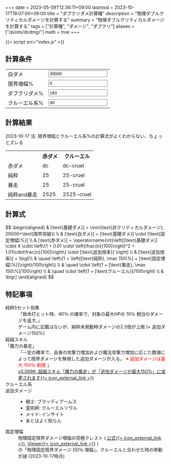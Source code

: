 +++
date = 2023-05-09T12:36:11+09:00
lastmod = 2023-10-17T19:07:00+09:00
title = "ダブクリダメ計算機"
description = "物理ダブルクリティカルダメージを計算する"
summary = "物理ダブルクリティカルダメージを計算する"
tags = ["計算機", "ダメージ", "ダブクリ"]
aliases = ["/posts/dcdmg/"]
math = true
+++

<script defer src="/js/form-storage/index.umd.js"></script>
{{< script src="index.js" >}}

## 計算条件

<form action="javascript:void(0);">
  <table>
    <tr>
      <td>白ダメ</td>
      <td><input type="number" name="base" id="base" class="in" value="35000"></td>
    </tr>
    <tr>
      <td>限界増幅%</td>
      <td><input type="number" name="amp" id="amp" class="in" value="0"></td>
    </tr>
    <tr>
      <td>ダブクリダメ%</td>
      <td><input type="number" name="dcdmg" id="dcdmg" class="in" value="183"></td>
    </tr>
    <tr>
      <td>クルーエル系%</td>
      <td><input type="number" name="cruel" id="cruel" class="in" value="40"></td>
    </tr>
  </table>
</form>

## 計算結果

2023-10-17 注: 限界増幅とクルーエル系%の計算式がよくわからない、ちょっとズレる

<table>
  <tr>
    <th></th>
    <th>赤ダメ</th>
    <th>クルーエル</th>
  </tr>
  <tr>
    <td>赤ダメ</td>
    <td><span id="result-dc">dc</span></td>
    <td><span id="result-dc-cruel">dc-cruel</span></td>
  </tr>
  <tr>
    <td>純粋</td>
    <td><span id="result-pure">25</span></td>
    <td><span id="result-pure-cruel">25-cruel</span></td>
  </tr>
  <tr>
    <td>暴走</td>
    <td><span id="result-enhance">25</span></td>
    <td><span id="result-enhance-cruel">25-cruel</span></td>
  </tr>
  <tr>
    <td>純粋and暴走</td>
    <td><span id="result-pure-enhance">2525</span></td>
    <td><span id="result-pure-enhance-cruel">2525-cruel</span></td>
  </tr>
</table>

## 計算式

<p>
$$
\begin{aligned}
& [\text{基礎ダメ}] = \min(\text{非クリティカルダメージ}, 20000+\text{限界突破}) \\
& [\text{白ダメ}] = [\text{基礎ダメ}] \cdot [\text{固定増幅\%}] \\
& [\text{赤ダメ}] = \operatorname{int}\left[[\text{基礎ダメ}] \cdot 4
  \cdot \left\{1 + 0.01 \cdot \left(\frac{n}{100}\right)^2 + 1.01\cdot\frac{n}{100}\right\}
  \cdot [\text{追加倍率}]
  \right] \\
& [\text{追加倍率}] = \bigl[\\
& \quad \left\{1 + \left([\text{純粋}, \max 150\%] + [\text{固定増幅\%}]\right)/100\right\} \\
& \quad \cdot \left(1 + [\text{暴走}, \max 150\%]/100\right) \\
& \quad \cdot \left(1 + [\text{クルーエル}]/100\right) \\
& \bigr]
\end{aligned}
$$
</p>

## 特記事項

<dl>
  <dt>純粋5セット効果</dt>
  <dd>
    「致命打ヒット時、40％ の確率で、対象の最大HPの 10％ 相当のダメージを返す。」<br />
    ゲーム内に記載はないが、純粋未発動時ダメージの2.5倍が上限 (= 追加ダメージ150%)
  </dd>
  <dt>超越スキル<br />「魔力の暴走」</dt>
  <dd>
    「一定の確率で、自身の攻撃力増加および魔法攻撃力増加に応じた数値によって限界ダメージを無視した追加ダメージが入る。
    <span style="color:red">※ 追加ダメージは最大 150％ 制限</span> 」<br />
    <a
      href="https://members.redsonline.jp/news/maintenance_body.asp?ntc_num=12387#:~:text=%E3%83%BB%E8%B6%85%E8%B6%8A%E3%82%B9%E3%82%AD%E3%83%AB%E3%80%8C%E9%AD%94%E5%8A%9B%E3%81%AE%E6%9A%B4%E8%B5%B0%E3%80%8D%E3%81%8C%E3%80%8C%E8%BF%BD%E5%8A%A0%E3%83%80%E3%83%A1%E3%83%BC%E3%82%B8%E3%81%8C%E6%9C%80%E5%A4%A7150%25%E3%80%8D%E3%81%AB%E5%A4%89%E6%9B%B4%E3%81%95%E3%82%8C%E3%81%BE%E3%81%99" target="_blank">
      v0.0696: 超越スキル「魔力の暴走」が「追加ダメージが最大150%」に変更されます{{< icon_external_link >}}</a>
  </dd>
  <dt>クルーエル系<br />追加ダメージ</dt>
  <dd>
    <ul>
      <li>戦士: ブラッディアームス</li>
      <li>霊術師: クルーエルソウル</li>
      <li>メイド: インサイト</li>
      <li>あとはよく知らん</li>
    </ul>
  </dd>
  <dt>固定増幅</dt>
  <dd>
    物理固定限界ダメージ増幅の究極クレスト (
      <a href="https://members.redsonline.jp/news/news_body.asp?ntc_num=15398" target="_blank">公式{{< icon_external_link >}}</a>,
      <a href="https://rsvzuiun.github.io/rs-item-viewer/?id=13207" target="_blank">Viewer{{< icon_external_link >}}</a>
    )<br />
    の「物理固定限界ダメージ [0]％ 増幅」、クルーエルと合わせた時の挙動が謎 (2023-10-17時点)
  </dd>
</dl>
